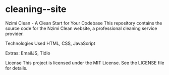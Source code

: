 # cleaning--site

Nzimi Clean - A Clean Start for Your Codebase
This repository contains the source code for the Nzimi Clean website, a professional cleaning service provider.

Technologies Used
HTML, CSS, JavaScript

Extras: EmailJS, Tidio

License
This project is licensed under the MIT License. See the LICENSE file for details.
